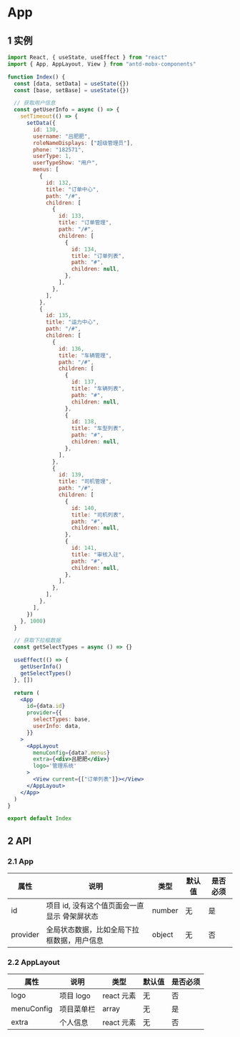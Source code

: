 # App

## 1 实例

```jsx
import React, { useState, useEffect } from "react"
import { App, AppLayout, View } from "antd-mobx-components"

function Index() {
  const [data, setData] = useState({})
  const [base, setBase] = useState({})

  // 获取用户信息
  const getUserInfo = async () => {
    setTimeout(() => {
      setData({
        id: 130,
        username: "吕肥肥",
        roleNameDisplays: ["超级管理员"],
        phone: "182571",
        userType: 1,
        userTypeShow: "用户",
        menus: [
          {
            id: 132,
            title: "订单中心",
            path: "/#",
            children: [
              {
                id: 133,
                title: "订单管理",
                path: "/#",
                children: [
                  {
                    id: 134,
                    title: "订单列表",
                    path: "#",
                    children: null,
                  },
                ],
              },
            ],
          },
          {
            id: 135,
            title: "运力中心",
            path: "/#",
            children: [
              {
                id: 136,
                title: "车辆管理",
                path: "/#",
                children: [
                  {
                    id: 137,
                    title: "车辆列表",
                    path: "#",
                    children: null,
                  },
                  {
                    id: 138,
                    title: "车型列表",
                    path: "#",
                    children: null,
                  },
                ],
              },
              {
                id: 139,
                title: "司机管理",
                path: "/#",
                children: [
                  {
                    id: 140,
                    title: "司机列表",
                    path: "#",
                    children: null,
                  },
                  {
                    id: 141,
                    title: "审核入驻",
                    path: "#",
                    children: null,
                  },
                ],
              },
            ],
          },
        ],
      })
    }, 1000)
  }

  // 获取下拉框数据
  const getSelectTypes = async () => {}

  useEffect(() => {
    getUserInfo()
    getSelectTypes()
  }, [])

  return (
    <App
      id={data.id}
      provider={{
        selectTypes: base,
        userInfo: data,
      }}
    >
      <AppLayout
        menuConfig={data?.menus}
        extra={<div>吕肥肥</div>}
        logo='管理系统'
      >
        <View current={["订单列表"]}></View>
      </AppLayout>
    </App>
  )
}

export default Index
```

## 2 API

### 2.1 App

| 属性     | 说明                                         | 类型   | 默认值 | 是否必须 |
| -------- | -------------------------------------------- | ------ | ------ | -------- |
| id       | 项目 id, 没有这个值页面会一直显示 骨架屏状态 | number | 无     | 是       |
| provider | 全局状态数据，比如全局下拉框数据，用户信息   | object | 无     | 否       |

### 2.2 AppLayout

| 属性       | 说明       | 类型       | 默认值 | 是否必须 |
| ---------- | ---------- | ---------- | ------ | -------- |
| logo       | 项目 logo  | react 元素 | 无     | 否       |
| menuConfig | 项目菜单栏 | array      | 无     | 是       |
| extra      | 个人信息   | react 元素 | 无     | 否       |
